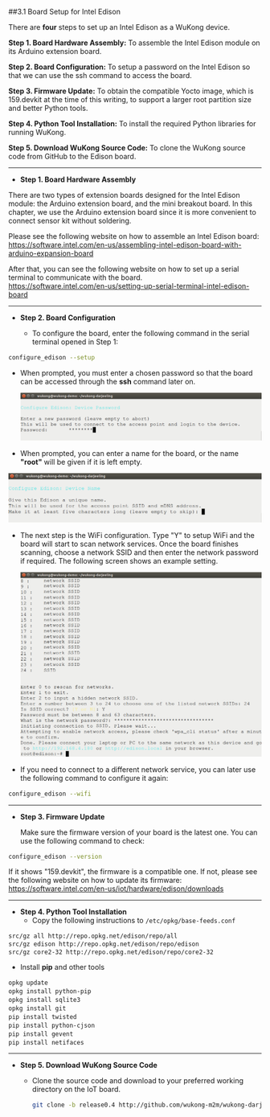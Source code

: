 ##3.1 Board Setup for Intel Edison
<!---- (俊翰-testing, 振豪-format) ---->

There are **four** steps to set up an Intel Edison as a WuKong device. 

**Step 1. Board Hardware Assembly:** To assemble the Intel Edison module on its Arduino extension board.

**Step 2. Board Configuration:** To setup a password on the Intel Edison so that we can use the ssh command to access the board.  

**Step 3. Firmware Update:** To obtain the compatible Yocto image, which is 159.devkit at the time of this writing, to support a larger root partition size and better Python tools.  

**Step 4. Python Tool Installation:** To install the required Python libraries for running WuKong.   

**Step 5. Download WuKong Source Code:** To clone the WuKong source code from GitHub to the Edison board.  

* **  

* **Step 1. Board Hardware Assembly**

 There are two types of extension boards designed for the Intel Edison module: the Arduino extension board, and the mini breakout board. In this chapter, we use the Arduino extension board since it is more convenient to connect sensor kit without soldering. 
 
 Please see the following website on how to assemble an Intel Edison board:  
 https://software.intel.com/en-us/assembling-intel-edison-board-with-arduino-expansion-board  
 
 After that, you can see the following website on how to set up a serial terminal to communicate with the board.  
 https://software.intel.com/en-us/setting-up-serial-terminal-intel-edison-board
 

* **

* **Step 2. Board Configuration**

  * To configure the board, enter the following command in the serial terminal opened in Step 1:
```bash
configure_edison --setup
```
 
  * When prompted, you must enter a chosen password so that the board can be accessed through the **ssh** command later on.   
  
    ![](https://raw.githubusercontent.com/wukong-ntu/wukong-gitbook-figures/master/figures/03-Board/fig3-1-0.png)

  * When prompted, you can enter a name for the board, or the name **"root"** will be given if it is left empty.  
 
   ![](https://raw.githubusercontent.com/wukong-ntu/wukong-gitbook-figures/master/figures/03-Board/fig3-1-1.png)

  * The next step is the WiFi configuration. Type "Y" to setup WiFi and the board will start to scan network services. Once the board finishes scanning, choose a network SSID and then enter the network password if required. The following screen shows an example setting.

    ![](https://raw.githubusercontent.com/wukong-ntu/wukong-gitbook-figures/master/figures/03-Board/fig3-1-2.png)
  * If you need to connect to a different network service, you can later use the following command to configure it again:  
```bash
configure_edison --wifi
```

* **

* **Step 3. Firmware Update**

  Make sure the firmware version of your board is the latest one. You can use the following command to check:  
```bash
configure_edison --version
```

  If it shows "159.devkit",  the firmware is a compatible one. If not, please see the following website on how to update its firmware:  
  https://software.intel.com/en-us/iot/hardware/edison/downloads  
  
* **

* **Step 4. Python Tool Installation**
  * Copy the following instructions to `/etc/opkg/base-feeds.conf`
```
src/gz all http://repo.opkg.net/edison/repo/all
src/gz edison http://repo.opkg.net/edison/repo/edison
src/gz core2-32 http://repo.opkg.net/edison/repo/core2-32
```

  * Install **pip** and other tools  
```bash  
opkg update  
opkg install python-pip
opkg install sqlite3 
opkg install git 
pip install twisted 
pip install python-cjson  
pip install gevent  
pip install netifaces  
```

* **

* **Step 5. Download WuKong Source Code**   
  * Clone the source code and download to your preferred working directory on the IoT board.

    ```bash
    git clone -b release0.4 http://github.com/wukong-m2m/wukong-darjeeling
    ```   



